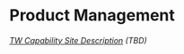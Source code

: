 # Product Management

###### [TW Capability Site Description](https://capable.herokuapp.com/competencies/design/product-management) \(TBD\)



